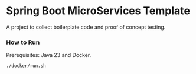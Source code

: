 # Spring Boot MicroServices Template
A project to collect boilerplate code and proof of concept testing.

### How to Run
Prerequisites: Java 23 and Docker.
```bash
./docker/run.sh
```
